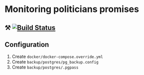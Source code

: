 # Monitoring politicians promises

## ⚒ [![Build Status](https://travis-ci.org/decentracy/defacto.md.svg?branch=dev)](https://travis-ci.org/decentracy/defacto.md)

## Configuration

1. Create `docker/docker-compose.override.yml`
2. Create `backup/postgres/pg_backup.config`
3. Create `backup/postgres/.pgpass`
